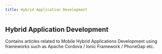 ```yaml
---
title: Hybrid Application Development
---
```

## Hybrid Application Development

Contains articles related to Mobile Hybrid Applications Development using frameworks such as Apache Cordova / Ionic Framework / PhoneGap etc.


